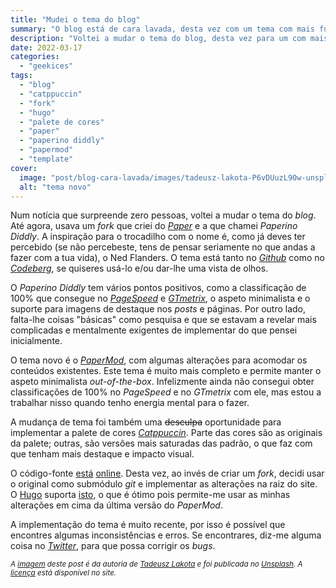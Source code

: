 ```yaml
---
title: "Mudei o tema do blog"
summary: "O blog está de cara lavada, desta vez com um tema com mais funcionalidades"
description: "Voltei a mudar o tema do blog, desta vez para um com mais funcionalidades"
date: 2022-03-17
categories: 
  - "geekices"
tags:
  - "blog"
  - "catppuccin"
  - "fork"
  - "hugo"
  - "palete de cores"
  - "paper"
  - "paperino diddly"
  - "papermod"
  - "template"
cover:
  image: "post/blog-cara-lavada/images/tadeusz-lakota-P6vDUuzL90w-unsplash.webp"
  alt: "tema novo"
---
```


Num notícia que surpreende zero pessoas, voltei a mudar o tema do *blog*. Até agora, usava um *fork* que criei do *[Paper](https://github.com/nanxiaobei/hugo-paper)* e a que chamei *Paperino Diddly*. A inspiração para o trocadilho com o nome é, como já deves ter percebido (se não percebeste, tens de pensar seriamente no que andas a fazer com a tua vida), o Ned Flanders. O tema está tanto no [*Github*](https://github.com/brunomiguel/blog.brunomiguel.net/) como no [*Codeberg*](https://codeberg.org/brunomiguel/blog.brunomiguel.net), se quiseres usá-lo e/ou dar-lhe uma vista de olhos.

O *Paperino Diddly* tem vários pontos positivos, como a classificação de 100% que consegue no [*PageSpeed*](https://pagespeed.web.dev/) e [*GTmetrix*](https://gtmetrix.com/), o aspeto minimalista e o suporte para imagens de destaque nos *posts* e páginas. Por outro lado, falta-lhe coisas "básicas" como pesquisa e que se estavam a revelar mais complicadas e mentalmente exigentes de implementar do que pensei inicialmente.

O tema novo é o *[PaperMod](https://github.com/adityatelange/hugo-PaperMod/)*, com algumas alterações para acomodar os conteúdos existentes. Este tema é muito mais completo e permite manter o aspeto minimalista _out-of-the-box_. Infelizmente ainda não consegui obter classificações de 100% no *PageSpeed* e no *GTmetrix* com ele, mas estou a trabalhar nisso quando tenho energia mental para o fazer.

A mudança de tema foi também uma ~~desculpa~~ oportunidade para implementar a palete de cores *[Catppuccin](https://github.com/catppuccin/catppuccin)*. Parte das cores são as originais da palete; outras, são versões mais saturadas das padrão, o que faz com que tenham mais destaque e impacto visual.

O código-fonte [está](https://github.com/brunomiguel/blog.brunomiguel.net/) [online](https://codeberg.org/brunomiguel/blog.brunomiguel.net). Desta vez, ao invés de criar um *fork*, decidi usar o original como submódulo *git* e implementar as alterações na raiz do site. O [Hugo](https://gohugo.io/) suporta [isto](https://gohugo.io/templates/lookup-order/), o que é ótimo pois permite-me usar as minhas alterações em cima da última versão do *PaperMod*.

A implementação do tema é muito recente, por isso é possível que encontres algumas inconsistências e erros. Se encontrares, diz-me alguma coisa no *[Twitter](https://twitter.com/brunomiguel)*, para que possa corrigir os _bugs_.

<small>_A [imagem](https://unsplash.com/photos/P6vDUuzL90w) deste post é da autoria de [Tadeusz Lakota](https://unsplash.com/@tadekl) e foi publicada no [Unsplash](https://unsplash.com). A [licença](https://unsplash.com/license) está disponível no site._</small>

